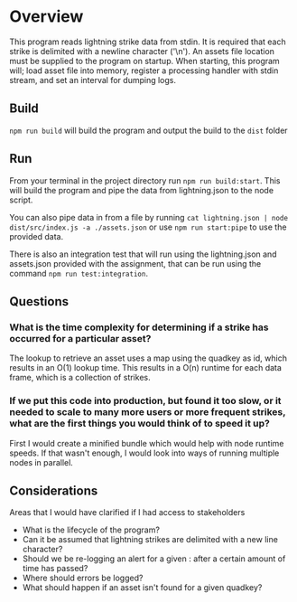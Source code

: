 # Overview
This program reads lightning strike data from stdin. It is required that each strike is delimited with a newline character ('\n'). 
An assets file location must be supplied to the program on startup. When starting, this program will; load asset file into memory, register a processing handler with stdin stream, and set an interval for dumping logs.

## Build
`npm run build` will build the program and output the build to the `dist` folder

## Run
From your terminal in the project directory run `npm run build:start`. This will build the program and pipe the data from lightning.json to the node script. 

You can also pipe data in from a file by running `cat lightning.json | node dist/src/index.js -a ./assets.json` or use `npm run start:pipe` to use the provided data. 

There is also an integration test that will run using the lightning.json and assets.json provided with the assignment, that can be run using the command `npm run test:integration`. 

## Questions
### What is the time complexity for determining if a strike has occurred for a particular asset? 
The lookup to retrieve an asset uses a map using the quadkey as id, which results in an O(1) lookup time. This results in a O(n) runtime for each data frame, which is a collection of strikes.
### If we put this code into production, but found it too slow, or it needed to scale to many more users or more frequent strikes, what are the first things you would think of to speed it up? 
First I would create a minified bundle which would help with node runtime speeds. If that wasn't enough, I would look into ways of running multiple nodes in parallel.

## Considerations
Areas that I would have clarified if I had access to stakeholders
- What is the lifecycle of the program?
- Can it be assumed that lightning strikes are delimited with a new line character?
- Should we be re-logging an alert for a given <assetOwner>:<assetName> after a certain amount of time has passed?
- Where should errors be logged?
- What should happen if an asset isn't found for a given quadkey?

